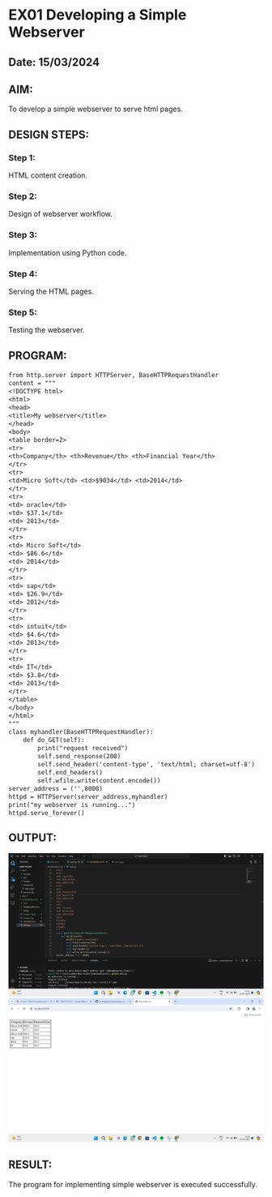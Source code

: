 # EX01 Developing a Simple Webserver
## Date: 15/03/2024

## AIM:
To develop a simple webserver to serve html pages.

## DESIGN STEPS:
### Step 1: 
HTML content creation.

### Step 2:
Design of webserver workflow.

### Step 3:
Implementation using Python code.

### Step 4:
Serving the HTML pages.

### Step 5:
Testing the webserver.

## PROGRAM:
```
from http.server import HTTPServer, BaseHTTPRequestHandler
content = """
<!DOCTYPE html>
<html>
<head>
<title>My webserver</title>
</head>
<body>
<table border=2>
<tr>
<th>Company</th> <th>Revenue</th> <th>Financial Year</th>
</tr>
<tr>
<td>Micro Soft</td> <td>$9034</td> <td>2014</td>
</tr>
<tr>
<td> oracle</td>
<td> $37.1</td>
<td> 2013</td>
</tr>
<tr>
<td> Micro Soft</td>
<td> $86.6</td>
<td> 2014</td>
</tr>
<tr>
<td> sap</td>
<td> $26.9</td>
<td> 2012</td>
</tr>
<tr>
<td> intuit</td>
<td> $4.6</td>
<td> 2013</td>
</tr>
<tr>
<td> IT</td>
<td> $3.8</td>
<td> 2013</td>
</tr>
</table>
</body>
</html>
"""
class myhandler(BaseHTTPRequestHandler):
    def do_GET(self):
        print("request received")
        self.send_response(200)
        self.send_header('content-type', 'text/html; charset=utf-8')
        self.end_headers()
        self.wfile.write(content.encode())
server_address = ('',8000)
httpd = HTTPServer(server_address,myhandler)
print("my webserver is running...")
httpd.serve_forever()
```

## OUTPUT:
![alt text](image-2.png)
![alt text](<Screenshot 2024-03-15 133020.png>)
## RESULT:
The program for implementing simple webserver is executed successfully.
